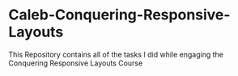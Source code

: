 # Caleb-Conquering-Responsive-Layouts
This Repository contains all of the tasks I did while engaging the Conquering Responsive Layouts Course
